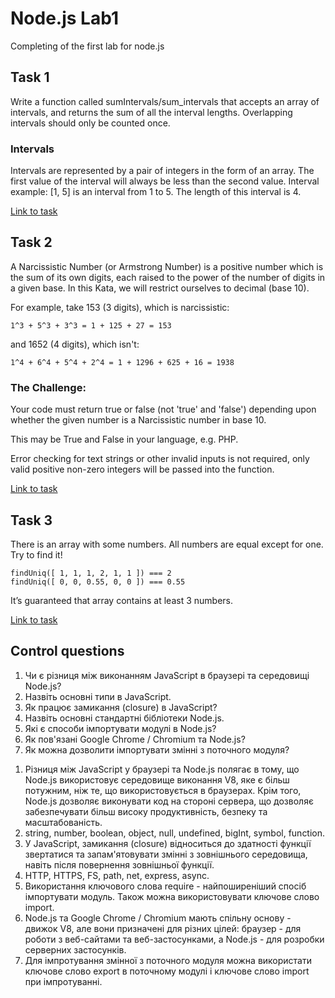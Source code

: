 # Node.js Lab1
Completing of the first lab for node.js

## Task 1

Write a function called sumIntervals/sum_intervals that accepts an array of intervals, and returns the sum of all the interval lengths. Overlapping intervals should only be counted once.

### Intervals
Intervals are represented by a pair of integers in the form of an array. The first value of the interval will always be less than the second value. Interval example: [1, 5] is an interval from 1 to 5. The length of this interval is 4.

[Link to task](https://www.codewars.com/kata/52b7ed099cdc285c300001cd)

## Task 2

A Narcissistic Number (or Armstrong Number) is a positive number which is the sum of its own digits, each raised to the power of the number of digits in a given base. In this Kata, we will restrict ourselves to decimal (base 10).

For example, take 153 (3 digits), which is narcissistic:

    1^3 + 5^3 + 3^3 = 1 + 125 + 27 = 153
and 1652 (4 digits), which isn't:

    1^4 + 6^4 + 5^4 + 2^4 = 1 + 1296 + 625 + 16 = 1938

### The Challenge:

Your code must return true or false (not 'true' and 'false') depending upon whether the given number is a Narcissistic number in base 10.

This may be True and False in your language, e.g. PHP.

Error checking for text strings or other invalid inputs is not required, only valid positive non-zero integers will be passed into the function.

[Link to task](https://www.codewars.com/kata/5287e858c6b5a9678200083c)

## Task 3

There is an array with some numbers. All numbers are equal except for one. Try to find it!
    
    findUniq([ 1, 1, 1, 2, 1, 1 ]) === 2
    findUniq([ 0, 0, 0.55, 0, 0 ]) === 0.55

It’s guaranteed that array contains at least 3 numbers.

[Link to task](https://www.codewars.com/kata/585d7d5adb20cf33cb000235)

## Control questions

1. Чи є різниця між виконанням JavaScript в браузері та середовищі Node.js?
2. Назвіть основні типи в JavaScript.
3. Як працює замикання (closure) в JavaScript?
4. Назвіть основні стандартні бібліотеки Node.js.
5. Які є способи імпортувати модулі в Node.js?
6. Як пов'язані Google Chrome / Chromium та Node.js?
7. Як можна дозволити імпортувати змінні з поточного модуля?

<!-- -->

1. Різниця  між JavaScript у браузері та Node.js полягає в тому, що Node.js використовує середовище виконання V8, яке є більш потужним, ніж те, що використовується в браузерах. Крім того, Node.js дозволяє виконувати код на стороні сервера, що дозволяє забезпечувати більш високу продуктивність, безпеку та масштабованість.
2. string, number, boolean, object, null, undefined, bigInt, symbol, function.
3. У JavaScript, замикання (closure) відноситься до здатності функції звертатися та запам'ятовувати змінні з зовнішнього середовища, навіть після повернення зовнішньої функції.
4. HTTP, HTTPS, FS, path, net, express, async.
5. Використання ключового слова require - найпоширеніший спосіб імпортувати модуль. Також можна використовувати ключове слово import.
6. Node.js та Google Chrome / Chromium мають спільну основу - движок V8, але вони призначені для різних цілей: браузер - для роботи з веб-сайтами та веб-застосунками, а Node.js - для розробки серверних застосунків.
7. Для імпротування змінної з поточного модуля можна використати ключове слово export в поточному модулі і ключове слово import при імпротуванні.

